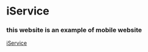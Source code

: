# iService

### this website is an example of mobile website

[iService](https://abrar-00.github.io/Iphone/)
